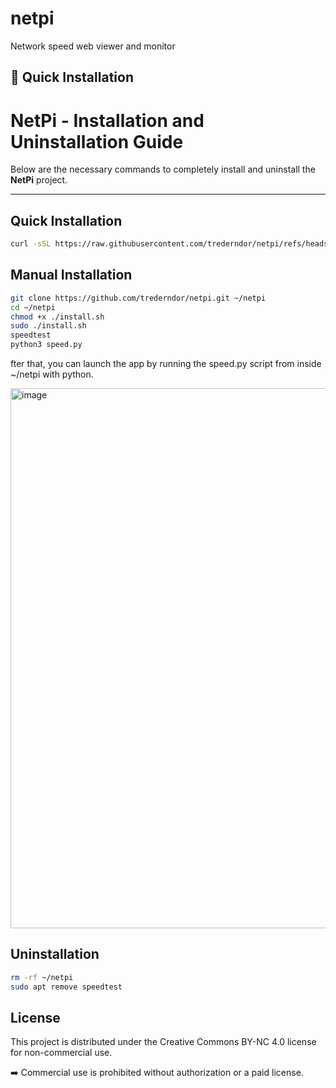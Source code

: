 # netpi
Network speed web viewer and monitor

## 🚀 Quick Installation 

# NetPi - Installation and Uninstallation Guide  

Below are the necessary commands to completely install and uninstall the **NetPi** project.

---

## Quick Installation

```bash
curl -sSL https://raw.githubusercontent.com/trederndor/netpi/refs/heads/main/fastinstall.sh | bash
```
## Manual Installation

```bash
git clone https://github.com/trederndor/netpi.git ~/netpi
cd ~/netpi
chmod +x ./install.sh
sudo ./install.sh
speedtest
python3 speed.py
```


fter that, you can launch the app by running the speed.py script from inside ~/netpi with python.


<img width="1895" height="864" alt="image" src="https://github.com/user-attachments/assets/a248402c-5f60-4e68-97be-8898e426c4ab" />

## Uninstallation
```bash
rm -rf ~/netpi
sudo apt remove speedtest
```

## License

This project is distributed under the Creative Commons BY-NC 4.0 license for non-commercial use.

➡️ Commercial use is prohibited without authorization or a paid license.

